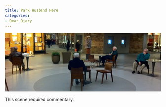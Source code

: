 ```yaml
---
title: Park Husband Here
categories:
- Dear Diary
---
```


![](/assets/posts/2010/photo17.jpg)
  



This scene required commentary.
